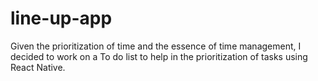 # line-up-app
Given the prioritization of time and the essence of time management, 
I decided to work on a To do list to help in the prioritization of tasks using React Native. 
